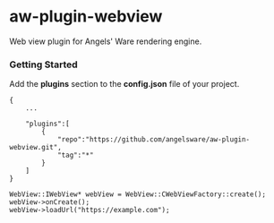 # aw-plugin-webview

Web view plugin for Angels' Ware rendering engine.

### Getting Started

Add the **plugins** section to the **config.json** file of your project.

```
{
	...

	"plugins":[
		{
			"repo":"https://github.com/angelsware/aw-plugin-webview.git",
			"tag":"*"
		}
	]
}
```

```
WebView::IWebView* webView = WebView::CWebViewFactory::create();
webView->onCreate();
webView->loadUrl("https://example.com");

```
